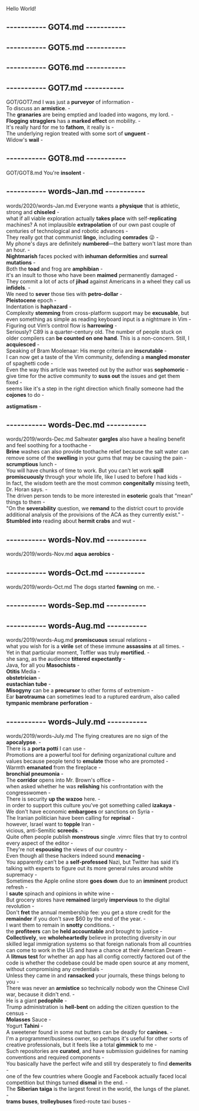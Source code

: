 Hello World!  

## ----------- GOT4.md -----------  

## ----------- GOT5.md -----------  

## ----------- GOT6.md -----------  

## ----------- GOT7.md -----------  
GOT/GOT7.md
I was just a **purveyor** of information -  
To discuss an **armistice**. -  
The **granaries** are being emptied and loaded into wagons, my lord. -  
**Flogging** **stragglers** has a **marked effect** on mobility. -  
It's really hard for me to **fathom**, it really is -  
The underlying region treated with some sort of **unguent** -    
Widow's **wail** -   

## ----------- GOT8.md -----------  
GOT/GOT8.md
You're **insolent** -  

## ----------- words-Jan.md -----------  
words/2020/words-Jan.md
Everyone wants a **physique** that is athletic, strong and **chiseled** -  
what if all viable exploration actually **takes place** with self-**replicating** machines? A not implausible **extrapolation** of our own past couple of centuries of technological and robotic advances -  
They really got that communist **lingo**, including **comrades** 😜 -  
My phone's days are definitely **numbered**—the battery won't last more than an hour. -  
**Nightmarish** faces pocked with **inhuman** **deformities** and **surreal** **mutations** -  
Both the **toad** and frog are **amphibian** -  
it's an insult to those who have been **maimed** permanently damaged -  
They commit a lot of acts of **jihad** against Americans in a wheel they call us **infidels**. -  
We need to **sever** those ties with **petro-dollar** -  
**Pleistocene** epoch -  
Indentation is **haphazard** -  
Complexity **stemming** from cross-platform support may be **excusable**, but even something as simple as reading keyboard input is a nightmare in Vim -  
Figuring out Vim’s control flow is **harrowing** -  
Seriously? C89 is a quarter-century old. The number of people stuck on older compilers can **be counted on one hand**. This is a non-concern. Still, I **acquiesced** -  
Speaking of Bram Moolenaar: His merge criteria are **inscrutable** -  
I can now get a taste of the Vim community, defending a **mangled monster** of spaghetti code -  
Even the way this article was tweeted out by the author was **sophomoric** -  
give time for the active community to **suss out** the issues and get them fixed -  
seems like it's a step in the right direction which finally someone had the **cojones** to do -  
  
**astigmatism** -  

## ----------- words-Dec.md -----------  
words/2019/words-Dec.md
Saltwater **gargles** also have a healing benefit and feel soothing for a toothache -  
**Brine** washes can also provide toothache relief because the salt water can remove some of the **swelling** in your gums that may be causing the pain -  
**scrumptious** lunch -   
You will have chunks of time to work. But you can’t let work **spill** **promiscuously** through your whole life, like I used to before I had kids -  
In fact, the wisdom teeth are the most common **congenitally** missing teeth, Dr. Horan says. -  
The driven person tends to be more interested in **esoteric** goals that “mean” things to them -  
"On the **severability** question, we **remand** to the district court to provide additional analysis of the provisions of the ACA as they currently exist." -  
**Stumbled into** reading about **hermit crabs** and wut -   

## ----------- words-Nov.md -----------  
words/2019/words-Nov.md
**aqua** **aerobics** -  

## ----------- words-Oct.md -----------  
words/2019/words-Oct.md
The dogs started **fawning** on me. -   

## ----------- words-Sep.md -----------  

## ----------- words-Aug.md -----------  
words/2019/words-Aug.md
**promiscuous** sexual relations -  
what you wish for is a **virile** set of these immune **assassins** at all times. -   
Yet in that particular moment, Toffler was truly **mortified**. -  
she sang, as the audience **tittered** **expectantly** -  
Java, for all you **Masochists** -  
**Otitis** Media -  
**obstetrician** -  
**eustachian tube** -  
**Misogyny** can be a **precursor** to other forms of extremism -  
Ear **barotrauma** can sometimes lead to a ruptured eardrum, also called **tympanic membrane** **perforation** -  

## ----------- words-July.md -----------  
words/2019/words-July.md
The flying creatures are no sign of the **apocalypse**. -   
There is a **porta potti** I can use -  
Promotions are a powerful tool for defining organizational culture and values because people tend to **emulate** those who are promoted -  
Warmth **emanated** from the fireplace -  
**bronchial pneumonia** -  
The **corridor** opens into Mr. Brown's office -  
when asked whether he was **relishing** his confrontation with the congresswomen -  
There is security **up the wazoo** here.  -  
in order to support this culture you've got something called **izakaya** -  
We don't have economic **embargoes** or sanctions on Syria -  
The Iranian politician have been calling for **reprisal** -  
however, Israel want to **topple** Iran -  
vicious, anti-Semitic **screeds**. -  
Quite often people publish **monstrous** single .vimrc files that try to control every aspect of the editor -  
They're not **espousing** the views of our country -  
Even though all these hackers indeed sound **menacing** -  
You apparently can’t be a **self-professed** Nazi, but Twitter has said it’s talking with experts to figure out its more general rules around white supremacy -   
Sometimes the Apple online store **goes down** due to an **imminent** product refresh -  
I **saute** spinach and opinions in white wine -   
But grocery stores have **remained** largely **impervious** to the digital revolution -  
Don't **fret** the annual membership fee: you get a store credit for the **remainder** if you don't save $60 by the end of the year. -  
I want them to remain in **snotty** conditions. -  
the **profiteers** can be **held accountable** and brought to justice -  
**Collectively**, we **wholeheartedly** believe in protecting diversity in our skilled legal immigration systems so that foreign nationals from all countries can come to work in the US and have a chance at their American Dream -  
A **litmus test** for whether an app has all config correctly factored out of the code is whether the codebase could be made open source at any moment, without compromising any credentials -  
Unless they came in and **ransacked** your journals, these things belong to you -   
There was never an **armistice** so technically nobody won the Chinese Civil war, because it didn't end. -   
He is a giant **pedophile** -  
Trump administration is **hell-bent** on adding the citizen question to the census -  
**Molasses** Sauce -  
Yogurt **Tahini** -  
A sweetener found in some nut butters can be deadly for **canines**. -  
I'm a programmer/business owner, so perhaps it's useful for other sorts of creative professionals, but it feels like a total **gimmick** to me -  
Such repositories are **curated**, and have submission guidelines for naming conventions and required components -  
You basically have the perfect wife and still try desperately to find **demerits** -  
one of the few countries where Google and Facebook actually faced local competition but things turned **dismal** in the end. -  
The **Siberian** **taiga** is the largest forest in the world, the lungs of the planet. -   
**trams buses**, **trolleybuses** fixed-route taxi buses -   
